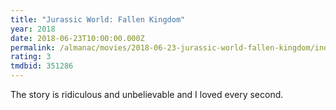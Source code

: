 ```yaml
---
title: "Jurassic World: Fallen Kingdom"
year: 2018
date: 2018-06-23T10:00:00.000Z
permalink: /almanac/movies/2018-06-23-jurassic-world-fallen-kingdom/index.html
rating: 3
tmdbid: 351286
---
```


The story is ridiculous and unbelievable and I loved every second.